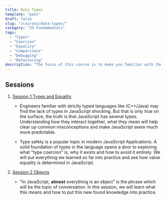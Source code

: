 ```yaml
---
title: Data Types
template: "post"
draft: false
slug: "/courses/data-types/"
category: "JS Fundamentals"
tags:
  - "Types"
  - "Coercion"
  - "Equality"
  - "Comparisons"
  - "Debugging"
  - "Refactoring"
description: "The focus of this course is to make you familiar with the nuance of the JavaScript Data Types. A little hazy on passing objects by reference? Not sure why your number is coercing to a string? Not sure what coercion is? Then this is the topic for you. Feel at home with the data types and how to make them do what you want by the end of this course"
---
```


## Sessions

1. [Session 1 Types and Equality](Session-1-Types-And-Equality)

    -   Engineers familiar with strictly typed languages like (C++/Java) may
        find the lack of types in JavaScript shocking. But that is only true on
        the surface, the truth is that JavaScript has several types.
        Understanding how they interact together, what they _mean_ will help
        clear up common misconceptions and make JavaScript seem much more
        predictable.

     - Type safety is a popular topic in modern JavaScript Applications. A
        solid foundation of types in the language opens a door to exploring what
        "type coercion" is, why it exists and how to avoid it entirely. We will
        put everything we learned so far into practice and see how value
        equality is determined in JavaScript.

2.  [Session 2 Objects](Session-2-Objects)

    -   "In JavaScript, **almost** everything is an object" is the phrase which
        will be the topic of conversation. In this session, we will learn what
        this means and how to put this new found knowledge into practice.